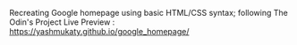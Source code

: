 Recreating Google homepage using basic HTML/CSS syntax; following The Odin's Project
Live Preview : https://yashmukaty.github.io/google_homepage/
